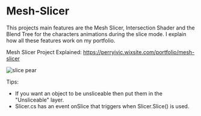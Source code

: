 # Mesh-Slicer

This projects main features are the Mesh Slicer, Intersection Shader and the Blend Tree for the characters animations during the slice mode.
I explain how all these features work on my portfolio.

Mesh Slicer Project Explained:
https://perryivic.wixsite.com/portfolio/mesh-slicer

![slice pear](https://github.com/PerryIvic/Mesh-Slicer/assets/71003066/484d49b5-d058-420e-a092-67ad78b3729d)



Tips:

- If you want an object to be unsliceable then put them in the "Unsliceable" layer.
- Slicer.cs has an event onSlice that triggers when Slicer.Slice() is used.

